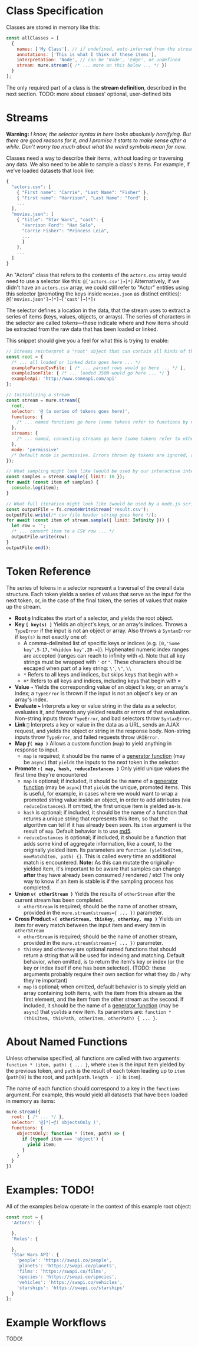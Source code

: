 # Class Specification

Classes are stored in memory like this:
```javascript
const allClasses = [
  {
    names: ['My Class'], // if undefined, auto-inferred from the stream
    annotations: ['This is what I think of these items'],
    interpretation: 'Node', // can be 'Node', 'Edge', or undefined
    stream: mure.stream({ /* ... more on this below ... */ })
  }
];
```

The only required part of a class is the **stream definition**, described in the next section. TODO: more about classes' optional, user-defined bits

# Streams
**Warning:** *I know, the selector syntax in here looks absolutely horrifying. But there are good reasons for it, and I promise it starts to make sense after a while. Don't worry too much about what the weird symbols mean for now.*

Classes need a way to describe their items, without loading or traversing any data. We also need to be able to sample a class's items. For example, if we've loaded datasets that look like:

```js
{
  "actors.csv": [
    { "First name": "Carrie", "Last Name": "Fisher" },
    { "First name": "Harrison", "Last Name": "Ford" },
    ...
  ],
  "movies.json": [
    { "title": "Star Wars", "cast": {
      "Harrison Ford": "Han Solo",
      "Carrie Fisher": "Princess Leia",
      ...
      }
    },
    ...
  ]
}
```

An "Actors" class that refers to the contents of the `actors.csv` array would need to use a selector like this: `@['actors.csv']→[*]`
Alternatively, if we didn't have an `actors.csv` array, we could still refer to "Actor" entities using this selector (promoting the keys inside `movies.json` as distinct entities): `@['movies.json']→[*]→['cast']→[*]↑`

The selector defines a location in the data, that the stream uses to extract a series of items (keys, values, objects, or arrays). The series of characters in the selector are called _tokens_—these indicate where and how items should be extracted from the raw data that has been loaded or linked.

This snippet should give you a feel for what this is trying to enable:
```javascript
// Streams reinterpret a "root" object that can contain all kinds of things
const root = {
  /* ... all loaded or linked data goes here ... */
  exampleParsedCsvFile: [ /* ... parsed rows would go here ... */ ],
  exampleJsonFile: { /* ... loaded JSON would go here ... */ }
  exampleApi: 'http://www.someapi.com/api'
};

// Initializing a stream
const stream = mure.stream({
  root,
  selector: '@ (a series of tokens goes here)',
  functions: {
    /* ... named functions go here (some tokens refer to functions by name) ... */
  },
  streams: {
    /* ... named, connecting streams go here (some tokens refer to other streams by name) ... */
  },
  mode: 'permissive'
  /* Default mode is permissive. Errors thrown by tokens are ignored, and the stream continues to attempt to extract items. The alternative is 'debug,' where all token errors are thrown, and the stream terminates immediately. */
});

// What sampling might look like (would be used by our interactive interface)
const samples = stream.sample({ limit: 10 });
for await (const item of samples) {
  console.log(item);
}

// What full iteration might look like (would be used by a node.js script)
const outputFile = fs.createWriteStream('result.csv');
outputFile.write(/* csv file header string goes here */);
for await (const item of stream.sample({ limit: Infinity })) {
  let row = '';
  /* ... convert item to a CSV row ... */
  outputFile.write(row);
}
outputFile.end();
```

# Token Reference

The series of tokens in a selector represent a traversal of the overall data structure. Each token yields a series of values that serve as the input for the next token, or, in the case of the final token, the series of values that make up the stream.

- **Root `@`** Indicates the start of a selector, and yields the root object.
- **Key `[ key(s) ]`** Yields an object's keys, or an array's indices. Throws a `TypeError` if the input is not an object or array. Also throws a `SyntaxError` if `key(s)` is not exactly one of:
  - A comma-delimited list of specific keys or indices (e.g. `[0,'Some key',5-17,'⌘hidden key',20-∞]`). Hyphenated numeric index ranges are accepted (ranges can reach to infinity with `∞`). Note that all key strings must be wrapped with `'` or `"`. These characters should be escaped when part of a key string: `\'`, `\"`, `\\`
  - `*` Refers to all keys and indices, but skips keys that begin with `⌘`
  - `⌘*` Refers to all keys and indices, including keys that begin with `⌘`
- **Value `→`** Yields the corresponding value of an object's key, or an array's index; a `TypeError` is thrown if the input is not an object's key or an array's index.
- **Evaluate `↬`** Interprets a key or value string in the data as a selector, evaluates it, and fowards any yielded results or errors of that evaluation. Non-string inputs throw `TypeError`, and bad selectors throw `SyntaxError`.
- **Link `🔗`** Interprets a key or value in the data as a URL, sends an AJAX request, and yields the object or string in the response body. Non-string inputs throw `TypeError`, and failed requests throw `URIError`.
- **Map `ƒ( map )`** Allows a custom function (`map`) to yield anything in response to input.
  - `map` is required; it should be the name of a [generator function](https://developer.mozilla.org/en-US/docs/Web/JavaScript/Reference/Statements/function*) (may be `async`) that `yield`s the inputs to the next token in the selector.
- **Promote `↑( map, hash, reduceInstances )`** Only yield unique values the first time they're encountered
  - `map` is optional; if included, it should be the name of a [generator function](https://developer.mozilla.org/en-US/docs/Web/JavaScript/Reference/Statements/function*) (may be `async`) that `yield`s the unique, promoted items. This is useful, for example, in cases where we would want to wrap a promoted string value inside an object, in order to add attributes (via `reduceInstances`). If omitted, the first unique item is yielded as-is.
  - `hash` is optional; if included, it should be the name of a function that returns a unique string that represents this item, so that the algorithm can tell if it has already been seen. Its `item` argument is the result of `map`. Default behavior is to use [md5](https://www.npmjs.com/package/blueimp-md5).
  - `reduceInstances` is optional; if included, it should be a function that adds some kind of aggregate information, like a count, to the originally yielded item. Its parameters are `function (yieldedItem, newMatchItem, path) {}`. This is called every time an additional match is encountered. **Note:** As this can mutate the originally-yielded item, it's important to be aware that samples can change **after** they have already been consumed / rendered / etc! The only way to know if an item is stable is if the sampling process has completed.
- **Union `∪( otherStream )`** Yields the results of `otherStream` after the current stream has been completed.
  - `otherStream` is required; should be the name of another stream, provided in the `mure.stream(streams={ ... })` parameter.
- **Cross Product `⨯( otherStream, thisKey, otherKey, map )`** Yields an item for every match between the input item and every item in `otherStream`
  - `otherStream` is required; should be the name of another stream, provided in the `mure.stream(streams={ ... })` parameter.
  - `thisKey` and `otherKey` are optional named functions that should return a string that will be used for indexing and matching. Default behavior, when omitted, is to return the item's key or index (or the key or index itself if one has been selected). (TODO: these arguments probably require their own section for what they do / why they're important)
  - `map` is optional; when omitted, default behavior is to simply yield an array containing both items, with the item from this stream as the first element, and the item from the other stream as the second. If included, it should be the name of a [generator function](https://developer.mozilla.org/en-US/docs/Web/JavaScript/Reference/Statements/function*) (may be `async`) that `yield`s a new item. Its parameters are: `function * (thisItem, thisPath, otherItem, otherPath) { ... }`.

# About Named Functions
Unless otherwise specified, all functions are called with two arguments: `function * (item, path) { ... }`, where `item` is the input item yielded by the previous token, and `path` is the result of each token leading up to `item` (`path[0]` is the root, and `path[path.length - 1]` is `item`).

The name of each function should correspond to a key in the `functions` argument. For example, this would yield all datasets that have been loaded in memory as items:
```javascript
mure.stream({
  root: { /* ... */ },
  selector: '@[*]→ƒ( objectsOnly )',
  functions: {
    objectsOnly: function * (item, path) => {
      if (typeof item === 'object') {
        yield item;
      }
    }
  }
})
```

# Examples: TODO!
All of the examples below operate in the context of this example root object:

```js
const root = {
  'Actors': {

  },
  'Roles': {

  },
  'Star Wars API': {
    'people': 'https://swapi.co/people',
    'planets': 'https://swapi.co/planets',
    'films': 'https://swapi.co/films',
    'species': 'https://swapi.co/species',
    'vehicles': 'https://swapi.co/vehicles',
    'starships': 'https://swapi.co/starships'
  }
};


```

# Example Workflows
TODO!
